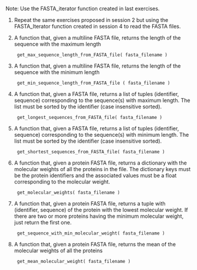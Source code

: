 Note: Use the FASTA_iterator function created in last exercises.

1) Repeat the same exercises proposed in session 2 but using the FASTA_Iterator
function created in session 4 to read the FASTA files.

2) A function that, given a multiline FASTA file, returns the length of the sequence
with the maximum length

        get_max_sequence_length_from_FASTA_file( fasta_filename )

3) A function that, given a multiline FASTA file, returns the length of the sequence
with the minimum length

        get_min_sequence_length_from_FASTA_file ( fasta_filename )

4) A function that, given a FASTA file, returns a list of tuples (identifier, sequence)
corresponding to the sequence(s) with maximum length. The list must be sorted
by the identifier (case insensitive sorted).

        get_longest_sequences_from_FASTA_file( fasta_filename )

5) A function that, given a FASTA file, returns a list of tuples (identifier, sequence)
corresponding to the sequence(s) with minimum length. The list must be sorted by
the identifier (case insensitive sorted).

        get_shortest_sequences_from_FASTA_file( fasta_filename )

6) A function that, given a protein FASTA file, returns a dictionary with the molecular
weights of all the proteins in the file. The dictionary keys must be the protein
identifiers and the associated values must be a float corresponding to the molecular
weight.

        get_molecular_weights( fasta_filename )

7) A function that, given a protein FASTA file, returns a tuple with (identifier,
sequence) of the protein with the lowest molecular weight. If there are two or more
proteins having the minimum molecular weight, just return the first one.

        get_sequence_with_min_molecular_weight( fasta_filename )

8) A function that, given a protein FASTA file, returns the mean of the molecular
weights of all the proteins

        get_mean_molecular_weight( fasta_filename )